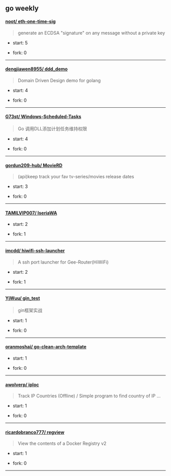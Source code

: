 ## go weekly

#### [noot/ eth-one-time-sig](https://github.com/noot/eth-one-time-sig)
>  generate an ECDSA "signature" on any message without a private key
+ start: 5
+ fork: 0
---
#### [dengjiawen8955/ ddd_demo](https://github.com/dengjiawen8955/ddd_demo)
>  Domain Driven Design demo for golang
+ start: 4
+ fork: 0
---
#### [G73st/ Windows-Scheduled-Tasks](https://github.com/G73st/Windows-Scheduled-Tasks)
>  Go 调用DLL添加计划任务维持权限
+ start: 4
+ fork: 0
---
#### [gordun209-hub/ MovieRD](https://github.com/gordun209-hub/MovieRD)
>  (api)keep track your fav tv-series/movies release dates
+ start: 3
+ fork: 0
---
#### [TAMILVIP007/ IseriaWA](https://github.com/TAMILVIP007/IseriaWA)
>  
+ start: 2
+ fork: 1
---
#### [imcdd/ hiwifi-ssh-launcher](https://github.com/imcdd/hiwifi-ssh-launcher)
>  A ssh port launcher for Gee-Router(HiWiFi)
+ start: 2
+ fork: 1
---
#### [YjWuu/ gin_test](https://github.com/YjWuu/gin_test)
>  gin框架实战
+ start: 1
+ fork: 0
---
#### [oranmoshai/ go-clean-arch-template](https://github.com/oranmoshai/go-clean-arch-template)
>  
+ start: 1
+ fork: 0
---
#### [awolverp/ iploc](https://github.com/awolverp/iploc)
>  Track IP Countries (Offline) / Simple program to find country of IP ...
+ start: 1
+ fork: 0
---
#### [ricardobranco777/ regview](https://github.com/ricardobranco777/regview)
>  View the contents of a Docker Registry v2
+ start: 1
+ fork: 0
---